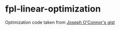 # fpl-linear-optimization
Optimization code taken from [Joseph O'Connor's gist](https://gist.github.com/joconnor-ml/c5d0e1bc1cea2284d450b0070a062114)
